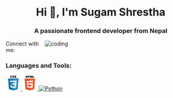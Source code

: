  <h1 align="center">Hi 👋, I'm Sugam Shrestha</h1>
    <h3 align="center">A passionate frontend developer from Nepal</h3>
<img align="right" alt="coding" width="400" src="https://user-images.githubusercontent.com/55389276/140866485-8fb1c876-9a8f-4d6a-98dc-08c4981eaf70.gif"
    - 🌱 I’m currently learning **Computer Science** - ⚡ Fun fact **I am Simple 1**

  <h3 align="left">Connect with me:</h3>
    <p align="left">
    </p>

<h3 align="left">Languages and Tools:</h3>
<p align="left">
     <a href="https://www.w3schools.com/css/" target="_blank" rel="noreferrer"> <img src="https://raw.githubusercontent.com/devicons/devicon/master/icons/css3/css3-original-wordmark.svg" alt="css3" width="40" height="40" /> </a>
        <a href="https://www.w3.org/html/" target="_blank" rel="noreferrer"> <img src="https://raw.githubusercontent.com/devicons/devicon/master/icons/html5/html5-original-wordmark.svg" alt="html5" width="40" height="40" /> </a>
        <a href="https://developer.mozilla.org/en-US/docs/Web/JavaScript" target="_blank" rel="noreferrer">
        <img src="https://seeklogo.com/images/D/django-logo-4C5ECF7036-seeklogo.com.png" alt="Python" width="40" height="40" /> </a>
    </p>
